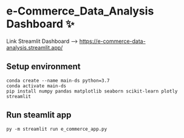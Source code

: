 # e-Commerce_Data_Analysis Dashboard ✨
Link Streamlit Dashboard --> https://e-commerce-data-analysis.streamlit.app/ 

## Setup environment
```
conda create --name main-ds python=3.7
conda activate main-ds
pip install numpy pandas matplotlib seaborn scikit-learn plotly streamlit 
```

## Run steamlit app
```
py -m streamlit run e_commerce_app.py
```

